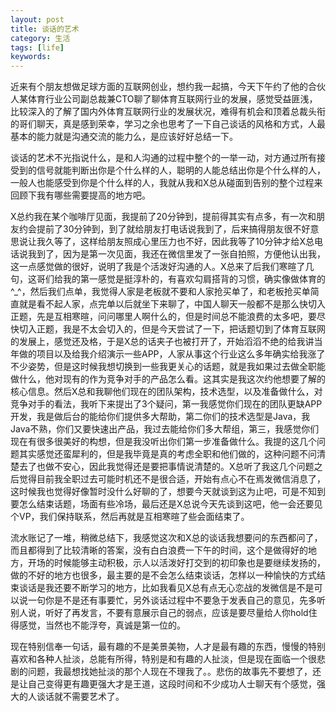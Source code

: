 ```yaml
---
layout: post
title: 谈话的艺术
category: 生活
tags: [life] 
keywords: 
---
```


近来有个朋友想做足球方面的互联网创业，想约我一起搞，今天下午约了他的合伙人某体育行业公司副总裁兼CTO聊了聊体育互联网行业的发展，感觉受益匪浅，比较深入的了解了国内外体育互联网行业的发展状况，难得有机会和顶着总裁头衔的哥们聊天，真是感到荣幸，学习之余也思考了一下自己谈话的风格和方式，人最基本的能力就是沟通交流的能力么，是应该好好总结一下。

谈话的艺术不光指说什么，是和人沟通的过程中整个的一举一动，对方通过所有接受到的信号就能判断出你是个什么样的人，聪明的人能总结出你是个什么样的人，一般人也能感受到你是个什么样的人，我就从我和X总从碰面到告别的整个过程来回顾下我有哪些需要提高的地方吧。

X总约我在某个咖啡厅见面，我提前了20分钟到，提前得其实有点多，有一次和朋友约会提前了30分钟到，到了就给朋友打电话说我到了，后来搞得朋友很不好意思说让我久等了，这样给朋友照成心里压力也不好，因此我等了10分钟才给X总电话说我到了，因为是第一次见面，我还在微信里发了一张自拍照，方便他认出我，这一点感觉做的很好，说明了我是个活泼好沟通的人。X总来了后我们寒暄了几句，这哥们给我的第一感觉是挺淳朴的，有喜欢勾肩搭背的习惯，确实像做体育的^_^，然后我们点单，我觉得人家是老板就不要和人家抢买单了，和老板抢买单简直就是看不起人家，点完单以后就坐下来聊了，中国人聊天一般都不是那么快切入正题，先是互相寒暄，问问哪里人啊什么的，但是时间总不能浪费的太多吧，要尽快切入正题，我是不太会切入的，但是今天尝试了一下，把话题切到了体育互联网的发展上，感觉还及格，于是X总的话夹子也被打开了，开始滔滔不绝的给我讲当年做的项目以及给我介绍演示一些APP，人家从事这个行业这么多年确实给我涨了不少姿势，但是这时候我想切换到一些我更关心的话题，就是我如果过去做全职能做什么，他对现有的作为竞争对手的产品怎么看。这其实是我这次约他想要了解的核心信息。然后X总和我聊他们现在的团队架构，技术选型，以及准备做什么，对竞争对手的看法，我听下来提出了3个疑问，第一我感觉你们现在的团队更缺APP开发，我是做后台的能给你们提供多大帮助，第二你们的技术选型是Java，我Java不熟，你们又要快速出产品，我过去能给你们多大帮组，第三，我感觉你们现在有很多很美好的构想，但是我没听出你们第一步准备做什么。我提的这几个问题其实感觉还蛮犀利的，但是我毕竟是真的考虑全职和他们做的，这种问题不问清楚去了也做不安心，因此我觉得还是要把事情说清楚的。X总听了我这几个问题之后觉得目前我全职过去可能时机还不是很合适，开始有点心不在焉发微信消息了，这时候我也觉得好像暂时没什么好聊的了，想要今天就谈到这为止吧，可是不知到要怎么结束话题，场面有些冷场，最后还是X总说今天先谈到这吧，他一会还要见个VP，我们保持联系，然后再就是互相寒暄了些会面结束了。

流水账记了一堆，稍微总结下，我感觉这次和X总的谈话我想要问的东西都问了，而且都得到了比较清晰的答案，没有白白浪费一下午的时间，这个是做得好的地方，开场的时候能够主动积极，示人以活泼好打交到的初印象也是要继续发扬的，做的不好的地方也很多，最主要的是不会怎么结束谈话，怎样以一种愉快的方式结束谈话是我还要不断学习的地方，比如我看见X总有点无心恋战的发微信是不是可以说一句你是不是还有事要忙，另外谈话过程中不要急于发表自己的意见，先多听别人说，听好了再发言，不要有意展示自己的弱点，应该是要尽量给人你hold住得感觉，当然也不能浮夸，真诚是第一位的。

现在特别信奉一句话，最有趣的不是美景美物，人才是最有趣的东西，慢慢的特别喜欢和各种人扯淡，总能有所得，特别是和有趣的人扯淡，但是现在面临一个很悲剧的问题，我最想找她扯淡的那个人现在不理我了。。悲伤的故事先不要想了，还是让自己变得更有趣更强大才是王道，这段时间和不少成功人士聊天有个感觉，强大的人谈话就不需要艺术了。

